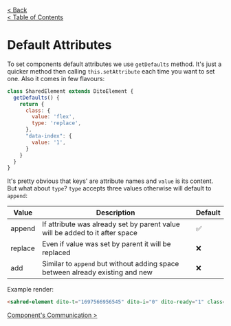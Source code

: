 [< Back](ACTIONS.md)  
[< Table of Contents](../README.md#advanced-stuff)

# Default Attributes

To set components default attributes we use `getDefaults` method. It's just a quicker method then calling 
`this.setAttribute` each time you want to set one. Also it comes in few flavours:

```js
class SharedElement extends DitoElement {
  getDefaults() {
    return {
      class: {
        value: 'flex',
        type: 'replace',
      },
      "data-index": {
        value: '1',
      }
    }
  }
}
```
It's pretty obvious that keys' are attribute names and `value` is its content. But what about `type`?
`type` accepts three values otherwise will default to `append`:

| Value   | Description                                                                   | Default |
|---------|-------------------------------------------------------------------------------|---------|
| append  | If attribute was already set by parent value will be added to it after space  | ✅       |
| replace | Even if value was set by parent it will be replaced                           | ❌       |
| add     | Similar to `append` but without adding space between already existing and new | ❌       |

Example render:
```html
<sahred-element dito-t="1697566956545" dito-i="0" dito-ready="1" class="flex" data-index="1"></sahred-element>
```

[Component's Communication >](COMPONENTSCOMMUNICATION.md)
